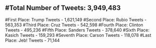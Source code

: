 #Total Number of Tweets: 3,949,483 
---
#First Place: Trump Tweets - 1,621,149
#Second Place: Rubio Tweets - 563,353
#Third Place: Cruz Tweets - 542,598
#Fourth Place: Clinton Tweets - 495,236
#Fifth Place: Sanders Tweets - 378,640
#Sixth Place: Kasich Tweets - 159,293
#Seventh Place: Carson Tweets - 118,078
#Last Place: Jeb! Tweets - 71,144
